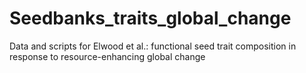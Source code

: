 # Seedbanks_traits_global_change
Data and scripts for Elwood et al.: functional seed trait composition in response to resource-enhancing global change 
